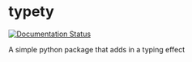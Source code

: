 # typety

[![Documentation Status](https://readthedocs.org/projects/typety/badge/?version=latest)](https://typety.readthedocs.io/en/latest/?badge=latest)

A simple python package that adds in a typing effect
